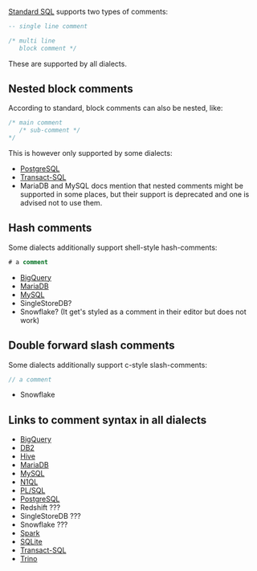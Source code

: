 [Standard SQL][sql] supports two types of comments:

```sql
-- single line comment

/* multi line
   block comment */
```

These are supported by all dialects.

## Nested block comments

According to standard, block comments can also be nested, like:

```sql
/* main comment
   /* sub-comment */
*/
```

This is however only supported by some dialects:

- [PostgreSQL](https://www.postgresql.org/docs/8.0/sql-syntax.html#SQL-SYNTAX-COMMENTS)
- [Transact-SQL](https://docs.microsoft.com/en-us/sql/t-sql/language-elements/slash-star-comment-transact-sql?view=sql-server-ver16)
- MariaDB and MySQL docs mention that nested comments might be supported in some places, but their support is deprecated and one is advised not to use them.

## Hash comments

Some dialects additionally support shell-style hash-comments:

```sql
# a comment
```

- [BigQuery](https://cloud.google.com/bigquery/docs/reference/standard-sql/lexical#comments)
- [MariaDB](https://mariadb.com/kb/en/comment-syntax/)
- [MySQL](https://dev.mysql.com/doc/refman/8.0/en/comments.html)
- SingleStoreDB?
- Snowflake? (It get's styled as a comment in their editor but does not work)

## Double forward slash comments

Some dialects additionally support c-style slash-comments:

```c
// a comment
```

- Snowflake


## Links to comment syntax in all dialects

- [BigQuery](https://cloud.google.com/bigquery/docs/reference/standard-sql/lexical#comments)
- [DB2](https://www.ibm.com/docs/en/db2/9.7?topic=statements-sql-comments)
- [Hive](https://issues.apache.org/jira/browse/HIVE-15765)
- [MariaDB](https://mariadb.com/kb/en/comment-syntax/)
- [MySQL](https://dev.mysql.com/doc/refman/8.0/en/comments.html)
- [N1QL](https://docs.couchbase.com/server/current/n1ql/n1ql-language-reference/index.html#block-comments)
- [PL/SQL](https://docs.oracle.com/en/database/oracle/oracle-database/19/lnpls/comment.html)
- [PostgreSQL](https://www.postgresql.org/docs/8.0/sql-syntax.html#SQL-SYNTAX-COMMENTS)
- Redshift ???
- SingleStoreDB ???
- Snowflake ???
- [Spark](https://stackoverflow.com/questions/68680440/commenting-in-spark-sql)
- [SQLite](https://www.sqlite.org/lang_comment.html)
- [Transact-SQL](https://docs.microsoft.com/en-us/sql/t-sql/language-elements/slash-star-comment-transact-sql?view=sql-server-ver16)
- [Trino](https://github.com/trinodb/trino/blob/c7b26825218d5d11e9469984977dee6856f362ff/core/trino-parser/src/main/antlr4/io/trino/sql/parser/SqlBase.g4#L1202)

[sql]: https://jakewheat.github.io/sql-overview/sql-2008-foundation-grammar.html#comment